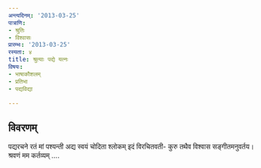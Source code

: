 ```yaml
---
अन्त्यदिनम्: '2013-03-25'
पात्राणि:
- श्रुतिः
- विश्वासः
प्रारम्भः: '2013-03-25'
रस्यता: ४
title: श्रुत्याः पद्ये यत्नः
विषयः:
- भाषाकौशलम्
- प्रतिभा
- पद्यविद्या

---
```


## विवरणम्
पद्यरचने रतं मां पश्यन्ती अद्य स्वयं चोदिता श्लोकम् इदं विरचितवती-
कुरु तथैव विश्वास
सङ्गीतमनुवर्तय।
श्रवणं मम कर्तव्यम्
….



